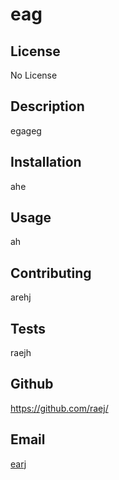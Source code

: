 
# eag
## License
No License
## Description
egageg
## Installation
ahe
## Usage
ah
## Contributing
arehj
## Tests
raejh
## Github
https://github.com/raej/
## Email
<a href="mailto:earj">earj</a>

